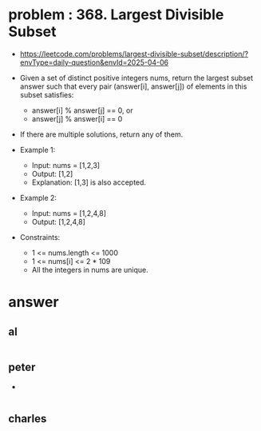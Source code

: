 # problem : 368. Largest Divisible Subset
- https://leetcode.com/problems/largest-divisible-subset/description/?envType=daily-question&envId=2025-04-06

- Given a set of distinct positive integers nums, return the largest subset answer such that every pair (answer[i], answer[j]) of elements in this subset satisfies:
  - answer[i] % answer[j] == 0, or
  - answer[j] % answer[i] == 0
- If there are multiple solutions, return any of them.

 

- Example 1:
  - Input: nums = [1,2,3]
  - Output: [1,2]
  - Explanation: [1,3] is also accepted.

- Example 2:
  - Input: nums = [1,2,4,8]
  - Output: [1,2,4,8]
 

- Constraints:
  - 1 <= nums.length <= 1000
  - 1 <= nums[i] <= 2 * 109
  - All the integers in nums are unique.


# answer

## al
```python
```


## peter
- 
```python
```


## charles
```python
```
